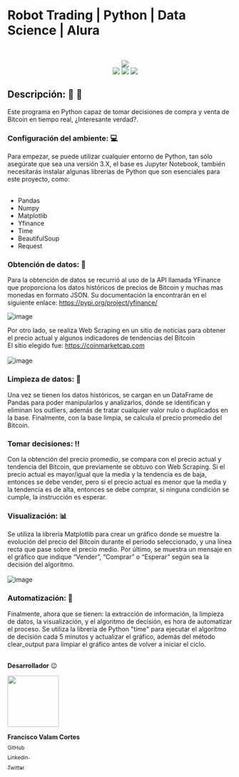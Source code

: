 #  Robot Trading | Python | Data Science | Alura
<br>
<ul align = center>
<img src="https://github.com/Valamca/Robot_Trading/assets/129345721/f457dc3e-d900-4bf8-be4e-906275c275ba"/><br>
<img src="https://img.shields.io/badge/_Python-f7e172?style=flat&logo=python" />
  <img src="https://img.shields.io/badge/_Jupyter_Notebook-767677?style=flat&logo=jupyter"/>
  <img src="https://img.shields.io/badge/_Pandas-e00484?style=flat&logo=pandas"/>
  
</ul>


## Descripción: :page_facing_up: 🤖
Este programa en Python capaz de tomar decisiones de compra y venta de Bitcoin en tiempo real, ¿Interesante verdad?.

### Configuración del ambiente: :computer: 
Para empezar, se puede utilizar cualquier entorno de Python, tan sólo asegúrate que sea una versión 3.X, el base es Jupyter Notebook, también necesitarás instalar algunas librerías de Python que son esenciales para este proyecto, como: <br>
<br>
- Pandas 
- Numpy 
- Matplotlib
- Yfinance
- Time
- BeautifulSoup
- Request

### Obtención de datos: :page_with_curl: 
Para la obtención de datos se recurrió al uso de la API llamada YFinance que proporciona los datos históricos de precios de Bitcoin y muchas mas monedas en formato JSON. Su documentación la encontrarán en el siguiente enlace: https://pypi.org/project/yfinance/ <br> 

![image](https://github.com/Valamca/Robot_Trading/assets/129345721/b296ee83-768f-4269-a5d0-f451be1b0850)

Por otro lado, se realiza Web Scraping en un sitio de noticias para obtener el precio actual y algunos indicadores de tendencias del Bitcoin <br>
El sitio elegido fue: https://coinmarketcap.com <br>
<br>
![image](https://github.com/Valamca/Robot_Trading/assets/129345721/4f3e3df5-1afe-4c40-8610-9589e6d8c10e)

### Limpieza de datos: :mag_right:
Una vez se tienen los datos históricos, se cargan en un DataFrame de Pandas para poder manipularlos y analizarlos, dónde se identifican y eliminan los outliers, además de tratar cualquier valor nulo o duplicados en la base. Finalmente, con la base limpia, se calcula el precio promedio del Bitcoin.

### Tomar decisiones: :bangbang:
Con la obtención del precio promedio, se compara con el precio actual y tendencia del Bitcoin, que previamente se obtuvo con Web Scraping. Si el precio actual es mayor/igual que la media y la tendencia es de baja, entonces se debe vender, pero si el precio actual es menor que la media y la tendencia es de alta, entonces se debe comprar, si ninguna condición se cumple, la instrucción es esperar.

### Visualización: :bar_chart:
Se utiliza la librería Matplotlib para crear un gráfico donde se muestre la evolución del precio del Bitcoin durante el periodo seleccionado, y una línea recta que pase sobre el precio medio. Por último, se muestra un mensaje en el gráfico que indique “Vender”, “Comprar” o “Esperar” según sea la decisión del algoritmo.<br>
<br>
![image](https://github.com/Valamca/Robot_Trading/assets/129345721/59c4e4ce-a0f7-4acb-b4dd-1a93f1dced2c)


### Automatización: :arrows_counterclockwise:
Finalmente, ahora que se tienen: la extracción de información,  la limpieza de datos, la visualización, y el algoritmo de decisión, es hora de automatizar el proceso. Se utiliza la librería de Python "time" para ejecutar el algoritmo de decisión cada 5 minutos y actualizar el gráfico, además del método clear_output para limpiar el gráfico antes de volver a iniciar el ciclo.<br>
<br>


**Desarrollador** :wink: 

 <img src="https://avatars.githubusercontent.com/u/129345721?v=4" width=115>
 
 **Francisco Valam Cortes**  <br>[<sub>GitHub</sub>](https://github.com/ValamCA) <img src="https://i.postimg.cc/hPxhb2YB/icons8-github-50.png" width =16>
 <br>[<sub>Linkedin </sub> ](https://www.linkedin.com/in/franciscovalamca/)<img src="https://i.postimg.cc/C5LJHycc/icons8-linkedin-48.png" width =16 ><br>
 [<sub>Twitter</sub>](https://twitter.com/FNiggalam)<img src="https://i.postimg.cc/xTrL2ND9/icons8-twitter-48.png" width =16 ><br>
